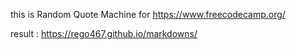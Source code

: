 this is Random Quote Machine for https://www.freecodecamp.org/

result : https://rego467.github.io/markdowns/
